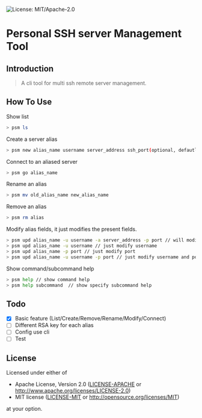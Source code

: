 ![License: MIT/Apache-2.0](https://img.shields.io/badge/license-MIT%2FApache--2.0-orange.svg)

# Personal SSH server Management Tool

## Introduction

> A cli tool for multi ssh remote server management.

## How To Use

Show list

```bash
> psm ls
```

Create a server alias

```bash
> psm new alias_name username server_address ssh_port(optional, defautl is 22)
```

Connect to an aliased server

```bash
> psm go alias_name
```

Rename an alias

```bash
> psm mv old_alias_name new_alias_name
```

Remove an alias
```bash
> psm rm alias
```

Modify alias fields, it just modifies the present fields. 

```bash
> psm upd alias_name -u username -a server_address -p port // will modifiy all fields
> psm upd alias_name -u username // just modify username
> psm upd alias_name -p port // just modify port
> psm upd alias_name -u username -p port // just modify username and port
```

Show command/subcommand help

```bash
> psm help // show command help
> psm help subcommand  // show specify subcommand help
```

## Todo

- [x] Basic feature (List/Create/Remove/Rename/Modify/Connect)
- [ ] Different RSA key for each alias
- [ ] Config use cli
- [ ] Test

## License

Licensed under either of

 * Apache License, Version 2.0
   ([LICENSE-APACHE](LICENSE-APACHE) or http://www.apache.org/licenses/LICENSE-2.0)
 * MIT license
   ([LICENSE-MIT](LICENSE-MIT) or http://opensource.org/licenses/MIT)

at your option.
